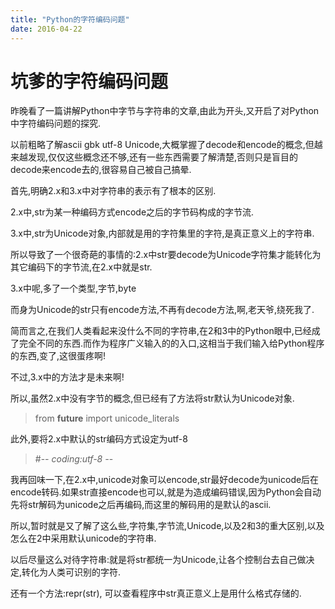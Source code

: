 ```yaml
---
title: "Python的字符编码问题"
date: 2016-04-22
---
```


# 坑爹的字符编码问题

昨晚看了一篇讲解Python中字节与字符串的文章,由此为开头,又开启了对Python中字符编码问题的探究.

以前粗略了解ascii gbk utf-8 Unicode,大概掌握了decode和encode的概念,但越来越发现,仅仅这些概念还不够,还有一些东西需要了解清楚,否则只是盲目的decode来encode去的,很容易自己被自己搞晕.

首先,明确2.x和3.x中对字符串的表示有了根本的区别.

2.x中,str为某一种编码方式encode之后的字节码构成的字节流.

3.x中,str为Unicode对象,内部就是用的字符集里的字符,是真正意义上的字符串.

所以导致了一个很奇葩的事情的:2.x中str要decode为Unicode字符集才能转化为其它编码下的字节流,在2.x中就是str.

3.x中呢,多了一个类型,字节,byte

而身为Unicode的str只有encode方法,不再有decode方法,啊,老天爷,绕死我了.

简而言之,在我们人类看起来没什么不同的字符串,在2和3中的Python眼中,已经成了完全不同的东西.而作为程序广义输入的的入口,这相当于我们输入给Python程序的东西,变了,这很蛋疼啊!

不过,3.x中的方法才是未来啊!

所以,虽然2.x中没有字节的概念,但已经有了方法将str默认为Unicode对象.

> from __future__ import unicode_literals

此外,要将2.x中默认的str编码方式设定为utf-8

> #-*- coding:utf-8 -*-

我再回味一下,在2.x中,unicode对象可以encode,str最好decode为unicode后在encode转码.如果str直接encode也可以,就是为造成编码错误,因为Python会自动先将str解码为unicode之后再编码,而这里的解码用的是默认的ascii.

所以,暂时就是又了解了这么些,字符集,字节流,Unicode,以及2和3的重大区别,以及怎么在2中采用默认unicode的字符串.


以后尽量这么对待字符串:就是将str都统一为Unicode,让各个控制台去自己做决定,转化为人类可识别的字符.

还有一个方法:repr(str), 可以查看程序中str真正意义上是用什么格式存储的.
